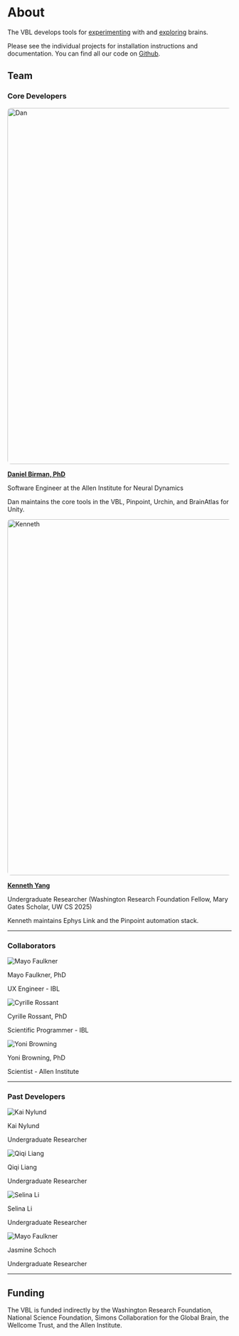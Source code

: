 
# About

The VBL develops tools for [experimenting](../pinpoint/installation_and_use.md) with and [exploring](../urchin/installation_and_use.md) brains.

Please see the individual projects for installation instructions and documentation. You can find all our code on [Github](https://github.com/VirtualBrainLab).

## Team

### Core Developers

<image src="../_static/people/dan.jpg" alt="Dan" position="left" style="border-radius: 8px;width:20vh">

**[Daniel Birman, PhD](https://danbirman.com)**

Software Engineer at the Allen Institute for Neural Dynamics

Dan maintains the core tools in the VBL, Pinpoint, Urchin, and BrainAtlas for Unity.

<image src="../_static/people/kenneth.jpg" alt="Kenneth" position="left" style="border-radius: 8px;width:20vh">

**[Kenneth Yang](https://www.linkedin.com/in/kenneth-yang-816027219/)**

Undergraduate Researcher (Washington Research Foundation Fellow, Mary Gates Scholar, UW CS 2025)

Kenneth maintains Ephys Link and the Pinpoint automation stack.

***

### Collaborators

<div class="collaborator-grid">
    <!-- first row-->
    <div class="collaborator">
        <img src="../_static/people/mayo.jpg" alt="Mayo Faulkner">
        <p class="collaborator-name">Mayo Faulkner, PhD</p>
        <p class="collaborator-position">UX Engineer - IBL</p>
    </div>
    <div class="collaborator">
        <img src="../_static/people/cyrille.jpg" alt="Cyrille Rossant">
        <p class="collaborator-name">Cyrille Rossant, PhD</p>
        <p class="collaborator-position">Scientific Programmer - IBL</p>
    </div>
    <div class="collaborator">
        <img src="../_static/people/yoni.jpg" alt="Yoni Browning">
        <p class="collaborator-name">Yoni Browning, PhD</p>
        <p class="collaborator-position">Scientist - Allen Institute</p>
    </div>
    <!-- second row-->
    <!-- <div class="collaborator">
        <img src="../_static/people/mayo.jpg" alt="Mayo Faulkner">
        <p class="collaborator-name">Mayo Faulkner, PhD</p>
        <p class="collaborator-position">UX Engineer - IBL</p>
    </div>
    <div class="collaborator">
        <img src="../_static/people/cyrille.jpg" alt="Cyrille Rossant">
        <p class="collaborator-name">Cyrille Rossant, PhD</p>
        <p class="collaborator-position">Scientific Programmer - IBL</p>
    </div>
    <div class="collaborator">
        <img src="../_static/people/yoni.jpg" alt="Collaborator 3">
        <p class="collaborator-name">Alice Johnson</p>
        <p class="collaborator-position">Position: Engineer</p>
    </div> -->
</div>

***

### Past Developers

<div class="collaborator-grid">
    <!-- first row-->
    <div class="collaborator">
        <img src="../_static/people/kai.jpg" alt="Kai Nylund">
        <p class="collaborator-name">Kai Nylund</p>
        <p class="collaborator-position">Undergraduate Researcher</p>
    </div>
    <div class="collaborator">
        <img src="../_static/people/qiqi.jpg" alt="Qiqi Liang">
        <p class="collaborator-name">Qiqi Liang</p>
        <p class="collaborator-position">Undergraduate Researcher</p>
    </div>
    <div class="collaborator">
        <img src="../_static/people/selina.png" alt="Selina Li">
        <p class="collaborator-name">Selina Li</p>
        <p class="collaborator-position">Undergraduate Researcher</p>
    </div>
    <!-- second row-->
    <div class="collaborator">
        <img src="../_static/people/jasmine.jpg" alt="Mayo Faulkner">
        <p class="collaborator-name">Jasmine Schoch</p>
        <p class="collaborator-position">Undergraduate Researcher</p>
    </div>
    <!-- <div class="collaborator">
        <img src="../_static/people/cyrille.jpg" alt="Cyrille Rossant">
        <p class="collaborator-name">Kenneth Yang</p>
        <p class="collaborator-position">Undergraduate Reseearcher</p>
    </div> -->
    <!-- <div class="collaborator">
        <img src="../_static/people/yoni.jpg" alt="Collaborator 3">
        <p class="collaborator-name">Alice Johnson</p>
        <p class="collaborator-position">Position: Engineer</p>
    </div> -->
</div>

 ***

## Funding

The VBL is funded indirectly by the Washington Research Foundation, National Science Foundation, Simons Collaboration for the Global Brain, the Wellcome Trust, and the Allen Institute.

